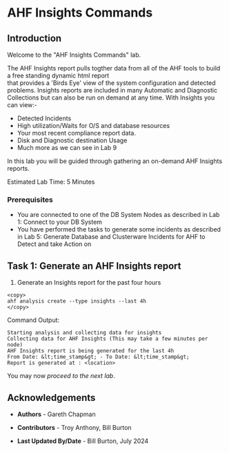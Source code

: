 # AHF Insights Commands 

## Introduction

Welcome to the "AHF Insights Commands" lab.

The AHF Insights report pulls togther data from all of the AHF tools to build a free standing dynamic html report  
that provides a 'Birds Eye' view of the system configuration and detected problems.
Insights reports are included in many Automatic and Diagnostic Collections but can also be run on demand at any time.
With Insights you can view:-
- Detected Incidents
- High utilization/Waits for O/S and database resources 
- Your most recent compliance report data.
- Disk and Diagnostic destination Usage
- Much more as we can see in Lab 9


In this lab you will be guided through gathering an on-demand AHF Insights reports.

Estimated Lab Time: 5 Minutes

### Prerequisites
- You are connected to one of the DB System Nodes as described in Lab 1: Connect to your DB System
- You have performed the tasks to generate some incidents as described in Lab 5: Generate Database and Clusterware Incidents for AHF to Detect and take Action on


## Task 1:  Generate an AHF Insights report
1.  Generate an Insights report for the past four hours
```
<copy>
ahf analysis create --type insights --last 4h
</copy>
```
Command Output:
```
Starting analysis and collecting data for insights
Collecting data for AHF Insights (This may take a few minutes per node)
AHF Insights report is being generated for the last 4h
From Date: &lt;time_stamp&gt; - To Date: &lt;time_stamp&gt;
Report is generated at : <location>
```


You may now *proceed to the next lab*.  

## Acknowledgements

* **Authors** - Gareth Chapman
* **Contributors** - Troy Anthony, Bill Burton

* **Last Updated By/Date** - Bill Burton, July  2024
